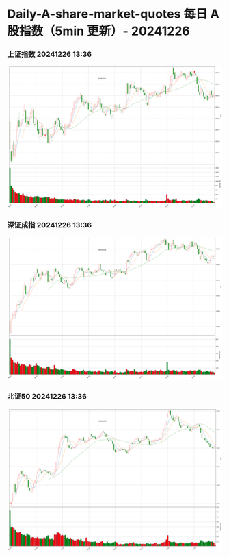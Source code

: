 
# Daily-A-share-market-quotes 每日 A 股指数（5min 更新）- 20241226

### 上证指数 20241226 13:36
![](./fig/2024/12/20241226-sh000001.png)

### 深证成指 20241226 13:36
![](./fig/2024/12/20241226-sz399001.png)

### 北证50 20241226 13:36
![](./fig/2024/12/20241226-bj899050.png)
